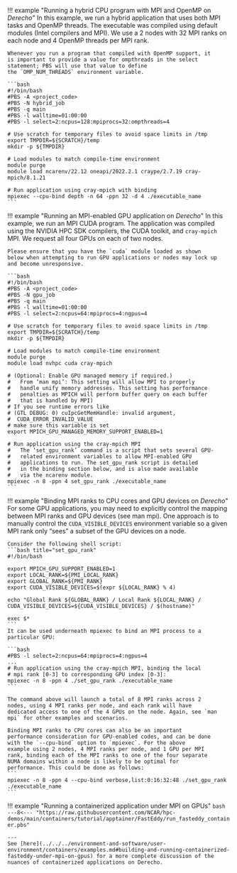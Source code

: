 !!! example "Running a hybrid CPU program with MPI and OpenMP on *Derecho*"
    In this example, we run a hybrid application that uses both MPI
    tasks and OpenMP threads. The executable was compiled using
    default modules (Intel compilers and MPI). We use a 2 nodes with
    32 MPI ranks on each node and 4 OpenMP threads per MPI rank.

    Whenever you run a program that compiled with OpenMP support, it
    is important to provide a value for ompthreads in the select
    statement; PBS will use that value to define
    the `OMP_NUM_THREADS` environment variable.

    ```bash
    #!/bin/bash
    #PBS -A <project_code>
    #PBS -N hybrid_job
    #PBS -q main
    #PBS -l walltime=01:00:00
    #PBS -l select=2:ncpus=128:mpiprocs=32:ompthreads=4

    # Use scratch for temporary files to avoid space limits in /tmp
    export TMPDIR=${SCRATCH}/temp
    mkdir -p ${TMPDIR}

    # Load modules to match compile-time environment
    module purge
    module load ncarenv/22.12 oneapi/2022.2.1 craype/2.7.19 cray-mpich/8.1.21

    # Run application using cray-mpich with binding
    mpiexec --cpu-bind depth -n 64 -ppn 32 -d 4 ./executable_name
    ```

!!! example "Running an MPI-enabled GPU application on *Derecho*"
    In this example, we run an MPI CUDA program. The application was
    compiled using the NVIDIA HPC SDK compilers, the CUDA toolkit, and
    `cray-mpich` MPI. We request all four GPUs on each of two nodes.

    Please ensure that you have the `cuda` module loaded as shown
    below when attempting to run GPU applications or nodes may lock up
    and become unresponsive.

    ```bash
    #!/bin/bash
    #PBS -A <project_code>
    #PBS -N gpu_job
    #PBS -q main
    #PBS -l walltime=01:00:00
    #PBS -l select=2:ncpus=64:mpiprocs=4:ngpus=4

    # Use scratch for temporary files to avoid space limits in /tmp
    export TMPDIR=${SCRATCH}/temp
    mkdir -p ${TMPDIR}

    # Load modules to match compile-time environment
    module purge
    module load nvhpc cuda cray-mpich

    # (Optional: Enable GPU managed memory if required.)
    #   From ‘man mpi’: This setting will allow MPI to properly
    #   handle unify memory addresses. This setting has performance
    #   penalties as MPICH will perform buffer query on each buffer
    #   that is handled by MPI)
    # If you see runtime errors like
    # (GTL DEBUG: 0) cuIpcGetMemHandle: invalid argument,
    #  CUDA_ERROR_INVALID_VALUE
    # make sure this variable is set
    export MPICH_GPU_MANAGED_MEMORY_SUPPORT_ENABLED=1

    # Run application using the cray-mpich MPI
    #   The ‘set_gpu_rank’ command is a script that sets several GPU-
    #   related environment variables to allow MPI-enabled GPU
    #   applications to run. The set_gpu_rank script is detailed
    #   in the binding section below, and is also made available
    #   via the ncarenv module.
    mpiexec -n 8 -ppn 4 set_gpu_rank ./executable_name
    ```


!!! example "Binding MPI ranks to CPU cores and GPU devices on *Derecho*"
    For some GPU applications, you may need to explicitly control the
    mapping between MPI ranks and GPU devices (see man mpi). One
    approach is to manually control the `CUDA_VISIBLE_DEVICES`
    environment variable so a given MPI rank only “sees” a subset of
    the GPU devices on a node.

    Consider the following shell script:
    ```bash title="set_gpu_rank"
    #!/bin/bash

    export MPICH_GPU_SUPPORT_ENABLED=1
    export LOCAL_RANK=${PMI_LOCAL_RANK}
    export GLOBAL_RANK=${PMI_RANK}
    export CUDA_VISIBLE_DEVICES=$(expr ${LOCAL_RANK} % 4)

    echo "Global Rank ${GLOBAL_RANK} / Local Rank ${LOCAL_RANK} / CUDA_VISIBLE_DEVICES=${CUDA_VISIBLE_DEVICES} / $(hostname)"

    exec $*
    ```
    It can be used underneath mpiexec to bind an MPI process to a particular GPU:

    ```bash
    #PBS -l select=2:ncpus=64:mpiprocs=4:ngpus=4
    ...
    # Run application using the cray-mpich MPI, binding the local
    # mpi rank [0-3] to corresponding GPU index [0-3]:
    mpiexec -n 8 -ppn 4 ./set_gpu_rank ./executable_name
    ```

    The command above will launch a total of 8 MPI ranks across 2
    nodes, using 4 MPI ranks per node, and each rank will have
    dedicated access to one of the 4 GPUs on the node. Again, see `man
    mpi` for other examples and scenarios.

    Binding MPI ranks to CPU cores can also be an important
    performance consideration for GPU-enabled codes, and can be done
    with the `--cpu-bind` option to `mpiexec`. For the above
    example using 2 nodes, 4 MPI ranks per node, and 1 GPU per MPI
    rank, binding each of the MPI ranks to one of the four separate
    NUMA domains within a node is likely to be optimal for
    performance. This could be done as follows:
    ```
    mpiexec -n 8 -ppn 4 --cpu-bind verbose,list:0:16:32:48 ./set_gpu_rank ./executable_name
    ```

!!! example "Running a containerized application  under MPI on GPUs"
    ```bash
    ---8<--- "https://raw.githubusercontent.com/NCAR/hpc-demos/main/containers/tutorial/apptainer/FastEddy/run_fasteddy_container.pbs"
    ```

    ---
    See [here](../../../environment-and-software/user-environment/containers/examples.md#building-and-running-containerized-fasteddy-under-mpi-on-gpus) for a more complete discussion of the nuances of containerized applications on Derecho.
